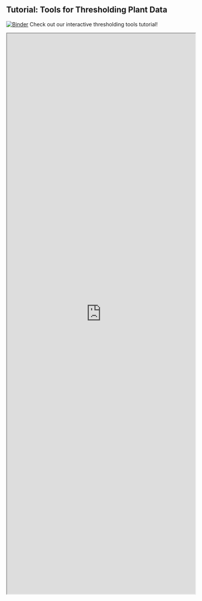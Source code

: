 ## Tutorial: Tools for Thresholding Plant Data


[![Binder](https://mybinder.org/badge_logo.svg)](https://mybinder.org/v2/gh/danforthcenter/plantcv-binder.git/master?filepath=notebooks/new_mask_tutorial/create_binary_mask_tutorial.ipynb) Check out our interactive thresholding tools tutorial! 

<iframe src="https://nbviewer.jupyter.org/github/danforthcenter/plantcv-binder/blob/master/notebooks/new_mask_tutorial/create_binary_mask_tutorial.ipynb" width="100%" height="1500px"></iframe>
